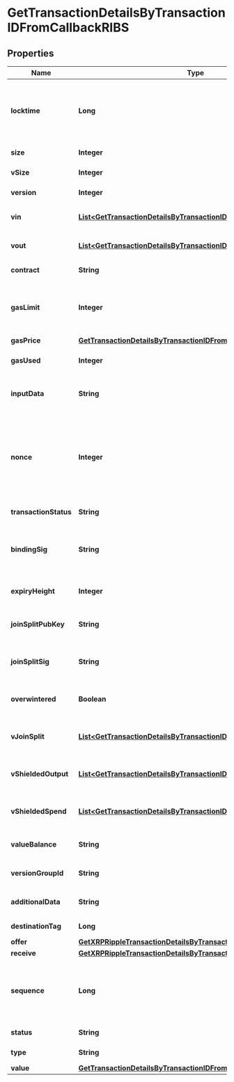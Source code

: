 

# GetTransactionDetailsByTransactionIDFromCallbackRIBS


## Properties

| Name | Type | Description | Notes |
|------------ | ------------- | ------------- | -------------|
|**locktime** | **Long** | Represents the locktime on the transaction on the specific blockchain, i.e. the blockheight at which the transaction is valid. |  |
|**size** | **Integer** | Represents the total size of this transaction. |  |
|**vSize** | **Integer** | Represents the virtual size of this transaction. |  |
|**version** | **Integer** | Defines the version of the transaction. |  |
|**vin** | [**List&lt;GetTransactionDetailsByTransactionIDRIBSZVin&gt;**](GetTransactionDetailsByTransactionIDRIBSZVin.md) | Object Array representation of transaction inputs |  |
|**vout** | [**List&lt;GetTransactionDetailsByTransactionIDRIBSZVout&gt;**](GetTransactionDetailsByTransactionIDRIBSZVout.md) | Object Array representation of transaction outputs |  |
|**contract** | **String** | Represents the specific transaction contract |  |
|**gasLimit** | **Integer** | Represents the maximum amount of gas allowed in the block in order to determine how many transactions it can fit. |  |
|**gasPrice** | [**GetTransactionDetailsByTransactionIDFromCallbackRIBSZ2GasPrice**](GetTransactionDetailsByTransactionIDFromCallbackRIBSZ2GasPrice.md) |  |  |
|**gasUsed** | **Integer** | Defines how much of the gas for the block has been used. |  |
|**inputData** | **String** | Represents additional information that is required for the transaction. |  |
|**nonce** | **Integer** | Represents the sequential running number for an address, starting from 0 for the first transaction. E.g., if the nonce of a transaction is 10, it would be the 11th transaction sent from the sender&#39;s address. |  |
|**transactionStatus** | **String** | Represents the status of this transaction. |  |
|**bindingSig** | **String** | It is used to enforce balance of Spend and Output transfers, in order to prevent their replay across transactions. |  |
|**expiryHeight** | **Integer** | Represents a block height after which the transaction will expire. |  |
|**joinSplitPubKey** | **String** | Represents an encoding of a JoinSplitSig public validating key. |  |
|**joinSplitSig** | **String** | Is used to sign transactions that contain at least one JoinSplit description. |  |
|**overwintered** | **Boolean** | \&quot;Overwinter\&quot; is the network upgrade for the Zcash blockchain. |  |
|**vJoinSplit** | [**List&lt;GetTransactionDetailsByTransactionIDRIBSZVJoinSplit&gt;**](GetTransactionDetailsByTransactionIDRIBSZVJoinSplit.md) | Represents a sequence of JoinSplit descriptions using BCTV14 proofs. |  |
|**vShieldedOutput** | [**List&lt;GetTransactionDetailsByTransactionIDRIBSZVShieldedOutput&gt;**](GetTransactionDetailsByTransactionIDRIBSZVShieldedOutput.md) | Object Array representation of transaction output descriptions |  |
|**vShieldedSpend** | [**List&lt;GetTransactionDetailsByTransactionIDRIBSZVShieldedSpend&gt;**](GetTransactionDetailsByTransactionIDRIBSZVShieldedSpend.md) | Object Array representation of transaction spend descriptions |  |
|**valueBalance** | **String** | String representation of the transaction value balance |  |
|**versionGroupId** | **String** | Represents the transaction version group ID |  |
|**additionalData** | **String** | Represents additional data that may be needed. |  |
|**destinationTag** | **Long** | Defines the destination tag value. |  [optional] |
|**offer** | [**GetXRPRippleTransactionDetailsByTransactionIDRIOffer**](GetXRPRippleTransactionDetailsByTransactionIDRIOffer.md) |  |  |
|**receive** | [**GetXRPRippleTransactionDetailsByTransactionIDRIReceive**](GetXRPRippleTransactionDetailsByTransactionIDRIReceive.md) |  |  |
|**sequence** | **Long** | Defines the transaction input&#39;s sequence as an integer, which is is used when transactions are replaced with newer versions before LockTime. |  |
|**status** | **String** | Defines the status of the transaction. |  |
|**type** | **String** | Defines the type of the transaction. |  |
|**value** | [**GetTransactionDetailsByTransactionIDFromCallbackRIBSXValue**](GetTransactionDetailsByTransactionIDFromCallbackRIBSXValue.md) |  |  |



